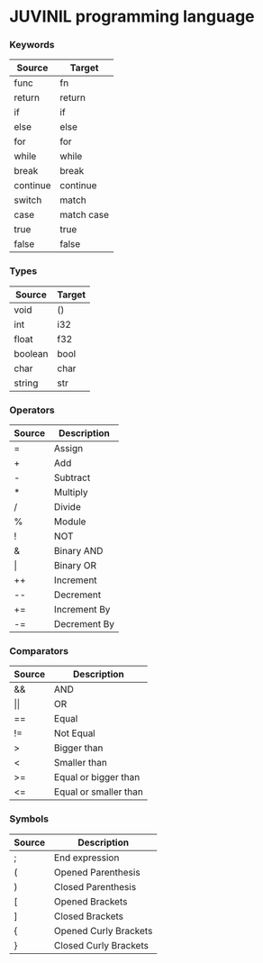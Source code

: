 # JUVINIL programming language

### Keywords

| Source | Target|
|--|--|
| func | fn |
| return | return |
| if | if |
| else | else |
| for | for |
| while | while |
| break | break |
| continue | continue |
| switch | match |
| case | match case |
| true | true |
| false | false |

### Types
| Source | Target|
|--|--|
| void | () |
| int | i32 |
| float | f32 |
| boolean | bool |
| char | char |
| string | str |

### Operators
| Source | Description |
|--|--|
| = | Assign |
| + | Add |
| - | Subtract |
| * | Multiply |
| / | Divide |
| % | Module |
| ! | NOT |
| & | Binary AND |
| \|| Binary OR |
| ++ | Increment |
| -- | Decrement |
| += | Increment By |
| -= | Decrement By |

### Comparators
| Source | Description |
|--|--|
| && | AND |
| \|\|| OR |
| == | Equal |
| != | Not Equal | 
| > | Bigger than |
| < | Smaller than |
| >= | Equal or bigger than |
| <= | Equal or smaller than |

### Symbols
| Source | Description |
|--|--|
| ; | End expression |
| ( | Opened Parenthesis |
| ) | Closed Parenthesis |
| [ | Opened Brackets |
| ] | Closed Brackets |
| { | Opened Curly Brackets |
| } | Closed Curly Brackets |

